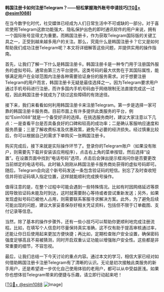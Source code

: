 **韩国注册卡如何注册Telegram？——轻松掌握海外账号申请技巧[[TG💪+ @esim1088](https://t.me/s/esim1088)]**

在当今数字化时代，社交媒体已经成为人们日常生活中不可或缺的一部分。对于喜欢使用Telegram这款功能强大、隐私保护出色的即时通讯软件的用户来说，拥有一个国际账号显得尤为重要。而韩国注册卡，作为获取Telegram国际版的关键工具之一，正受到越来越多用户的关注。那么，究竟什么是韩国注册卡？它又是如何帮助我们成功注册Telegram呢？本文将详细解答这些问题，并提供实用的操作指南。

首先，让我们了解一下什么是韩国注册卡。韩国注册卡是一种专门用于注册国外服务的虚拟号码，通常由第三方平台提供。这类号码的最大优势在于其国际属性，能够满足用户在全球范围内注册各种需要验证身份的服务需求。对于想要注册Telegram的用户而言，韩国注册卡无疑是最佳选择之一。因为Telegram要求用户通过手机号码进行注册，而许多国内手机号码由于网络限制无法直接完成这一过程，因此韩国注册卡就成为了绕过这些障碍的有效途径。

接下来，我们来看看如何利用韩国注册卡来注册Telegram。第一步是选择一家可靠的韩国注册卡服务商。目前市面上有许多提供此类服务的平台，例如“Esim1088”就是一个备受好评的选择。在挑选服务商时，建议大家注意以下几点：一是查看平台是否具备良好的口碑和较高的成功率；二是确认客服响应速度和服务质量；三是了解收费标准及优惠政策，避免不必要的经济损失。经过慎重比较后，你可以根据自己的需求下单购买一张韩国注册卡。

购买完成后，接下来就是实际操作环节了。登录你的Telegram账户（如果没有账户，则需要先下载并安装该应用程序），点击右上角的菜单按钮，然后选择“设置”。在设置页面中找到“电话号码”选项，点击后会弹出提示框询问你是否要更改当前绑定的电话号码。此时输入刚刚从韩国注册卡服务商处获得的虚拟号码即可。随后，Telegram会向这个新号码发送一条包含验证码的短信。别忘了及时查收短信并将验证码填入指定位置，这样就能顺利完成换号操作。

值得注意的是，在整个过程中可能会遇到一些特殊情况。比如有时因网络延迟等原因导致验证码未能及时到达，这时就需要耐心等待或者尝试重新发送；另外，如果发现虚拟号码已被他人占用，则需要联系客服寻求解决方案。此外，为了避免后续可能出现的问题，建议大家妥善保存好相关凭证资料，包括但不限于订单截图、支付记录等信息。

当然，除了基本的操作步骤外，还有一些小技巧可以帮助你更顺利地完成注册流程。比如，在填写个人信息时尽量保持真实准确，这不仅有助于提高审核通过率，还能让你日后使用起来更加方便快捷；再比如，定期检查账户安全设置，确保密码强度足够高且不易被猜测，同时开启双重认证功能以增强账户安全性。这些都是非常重要的细节，不容忽视。

最后，让我们总结一下今天讨论的重点内容。通过本文的学习，相信大家已经对如何借助韩国注册卡注册Telegram有了清晰的认识。无论是初次接触此类服务的新手用户，还是希望进一步优化自己使用体验的老用户，都可以从中受益匪浅。如果你也想体验Telegram带来的便捷与乐趣，请立即行动起来吧！

[[TG💪+ @esim1088](https://t.me/s/esim1088) ![Image](https://i.postimg.cc/4NQfJmqS/Snipaste-2025-05-13-00-14-12.png)]